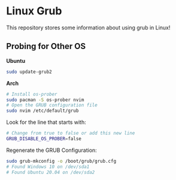 # Linux Grub

This repository stores some information about using grub in Linux!

## Probing for Other OS

**Ubuntu**  
```bash
sudo update-grub2
```

**Arch**  
```bash
# Install os-prober
sudo pacman -S os-prober nvim
# Open the GRUB configuration file
sudo nvim /etc/default/grub
```

Look for the line that starts with:  
```bash
# Change from true to false or add this new line
GRUB_DISABLE_OS_PROBER=false
```

Regenerate the GRUB Configuration:  
```bash
sudo grub-mkconfig -o /boot/grub/grub.cfg
# Found Windows 10 on /dev/sda1
# Found Ubuntu 20.04 on /dev/sda2
```

